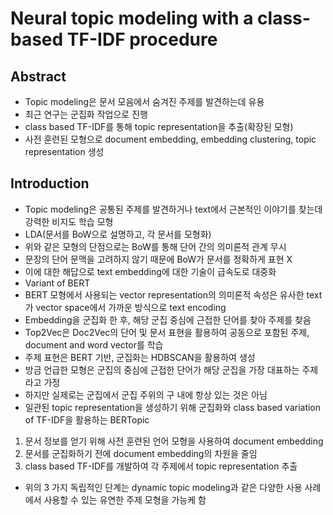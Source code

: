 # Neural topic modeling with a class-based TF-IDF procedure

## Abstract

- Topic modeling은 문서 모음에서 숨겨진 주제를 발견하는데 유용
- 최근 연구는 군집화 작업으로 진행
- class based TF-IDF를 통해 topic representation을 추출(확장된 모형)
- 사전 훈련된 모형으로 document embedding, embedding clustering, topic representation 생성

## Introduction
- Topic modeling은 공통된 주제를 발견하거나 text에서 근본적인 이야기를 찾는데 강력한 비지도 학습 모형
- LDA(문서를 BoW으로 설명하고, 각 문서를 모형화)
- 위와 같은 모형의 단점으로는 BoW를 통해 단어 간의 의미론적 관계 무시
- 문장의 단어 문맥을 고려하지 않기 때문에 BoW가 문서를 정확하게 표현 X
- 이에 대한 해답으로 text embedding에 대한 기술이 급속도로 대중화
- Variant of BERT
- BERT 모형에서 사용되는 vector representation의 의미론적 속성은 유사한 text가 vector space에서 가까운 방식으로 text encoding
- Embedding을 군집화 한 후, 해당 군집 중심에 근접한 단어를 찾아 주제를 찾음
- Top2Vec은 Doc2Vec의 단어 및 문서 표현을 활용하여 공동으로 포함된 주제, document and word vector를 학습
- 주제 표현은 BERT 기반, 군집화는 HDBSCAN을 활용하여 생성
- 방금 언급한 모형은 군집의 중심에 근접한 단어가 해당 군집을 가장 대표하는 주제라고 가정
- 하지만 실제로는 군집에서 군집 주위의 구 내에 항상 있는 것은 아님
- 일관된 topic representation을 생성하기 위해 군집화와 class based variation of TF-IDF을 활용하는 BERTopic

1. 문서 정보를 얻기 위해 사전 훈련된 언어 모형을 사용하여 document embedding
2. 문서를 군집화하기 전에 document embedding의 차원을 줄임
3. class based TF-IDF를 개발하여 각 주제에서 topic representation 추출

- 위의 3 가지 독립적인 단계는 dynamic topic modeling과 같은 다양한 사용 사례에서 사용할 수 있는 유연한 주제 모형을 가능케 함


